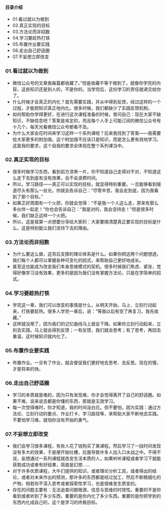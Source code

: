 #### 目录介绍
- 01.看过就以为做到
- 02.真正实现的目标
- 03.方法论而非招数
- 04.学习要趁热打铁
- 05.布置作业要实践
- 06.走出自己舒适圈
- 07.不妄想立即改变






### 01.看过就以为做到
- 微信公众号的文章我每篇都收藏了。”但是收藏不等于做到了。就像你学完的内容，这些知识还是别人的，不是你的。当学完后，这份学习的责任就递交给你了。
- 什么时候才会真正的内化？首先需要实践，并从中得到反馈，经过这样的一个过程，才能把知识真正地内化。很多时候，我们都缺少了实践反馈机制。
- 如何帮助你学得更好，在进行这次课程准备的时候，曾问自己：现在大家不缺知识，不缺信息吧？答案是肯定的，而且每个人手上可能订阅的微信公众号有十几个，每天光看微信公众号都看不及。
- 为什么大家会花时间来学习这样一个系列课呢？后来我找到了答案——我需要给大家更多的附加值。这个附加值不应该只是知识，而是怎么更有效地学习。这是我的要求，这个自我的要求会体现在整个系列课当中。




### 02.真正实现的目标
- 很多时候学习东西，看到前方漆黑一片，你不知道自己走得对不对，不知道这么走下去到底有没有效果，会不会浪费时间。
- 所以，学习路径——真正可以实现的目标，就显得特别重要。一旦能够看到隧道尽头有那么一丝光，你就会告诉自己：“尽管辛苦，我会走到底，因为我看到了那个目标。”
- 如果正好周围有一个火把，你就会觉得：“不是我一个人这么走，原来有那么多伙伴一起走！”你也会告诉自己：“我是对的，我会坚持走！”但是很多时候，我们缺乏这样一个火把。
- 所以，这是我第一点想要分享给大家的：大家要搞清楚真正要实现的目标是什么，这是特别能让我们坚持下去的理由。



### 03.方法论而非招数
- 为什么要这么做，这背后支撑的理论体系是什么。如果你把这两个问题想透，我们每个人都可以掌握各种可变化的招式，来帮助自己更好地成长。
- 甚至这也能成为改变我们本身思维模式的契机。很多时候我们焦虑、紧张，觉得好像学习没有效果，更多的是因为我们没有掌握方法论，只是在学简单的招式。




### 04.学习要趁热打铁
- 学完这一章，我们可以改变的事情是什么，从明天开始，马上、立刻行动起来，打铁要趁热。很多人学完一章后，说：“等我以后有空了再复习，我先收藏。”
- 这样就没用了，因为我们的记忆曲线马上就会下降。如果你立刻行动起来，立刻去实践，马上就会得到反馈；一有反馈，我们就会思考；有了思考，再回去重温，这时候知识就内化了。


### 05.布置作业要实践
- 布置作业。一旦有了作业，就会督促我们更好地去思考、去反思。现在的慢，才是将来的快。



### 06.走出自己舒适圈
- 学习的本质就是难的，因为只有发现难，你才会觉得离开了自己的舒适圈。如果不难，说来说去都是你懂的东西，那就是无效学习。
- 每一次觉得难时，你才知道，我的时间没白花。但不要怕，因为实践：通过方法论、立刻行动的要点、作业打卡、学习路径等，来帮助大家不断地去实践。不要怕学习难，就怕你没有开始的勇气。



### 07.不妄想立即改变
- 我们会学习很多课程，有些人花了钱购买了某课程，然后学习了一段时间发现没有多大的效果，于是便开始吐槽，后面导致许多人加入口水战之中。不得不说，妄想通过一系列课程就改变生活本质的人，如果听听课程或者学习下就能获取成功或者有好结果，简直是幻想……
- 对于许多优质课程，大牛们提供的知识，或者理论分析工具，或者得出的结论，或者对未来作出的预测，那许多的东西都是经过加工，然后不断精细化的产物，倘若你不深入思考或者探索性学习，也是很难发生质变的。
- 存在的问题主要有：无法追查问题根源，信息与思维的时效性。重要的不是你看到或者听到了多少东西，重要的是你内化了多少东西。重要的是你把学到的东西内化成自己的，这个是学习的终极目标。





















